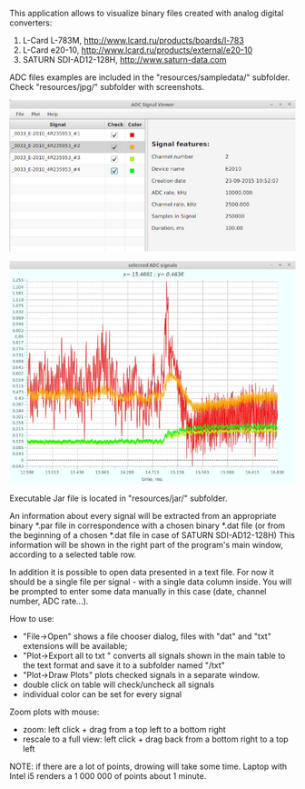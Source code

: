 This application allows to visualize binary files created with analog digital converters:

1. L-Card L-783M, http://www.lcard.ru/products/boards/l-783
2. L-Card e20-10, http://www.lcard.ru/products/external/e20-10
3. SATURN SDI-AD12-128H, http://www.saturn-data.com

ADC files examples are included in the "resources/sampledata/" subfolder.
Check "resources/jpg/" subfolder with screenshots.

![controlwindow](resources/jpg/main1000000points.jpg)

![plot](resources/jpg/plot1000000pointsZoom2.jpg)

Executable Jar file is located in "resources/jar/" subfolder.

An information about every signal will be extracted from an appropriate
binary *.par file  in correspondence with a chosen binary *.dat file
(or from the beginning of a chosen *.dat file in case of SATURN SDI-AD12-128H)
This information will be shown in the right part of the program's main window,
according to a selected  table row.

In addition it is possible to open data presented in a text file.
For now it should be a single file per signal - with a single data column inside.
You will be prompted to enter some data manually in this case (date, channel number, ADC rate...).


How to use:
   - "File->Open" shows a file chooser dialog, files with "dat" and "txt" extensions will be available;
   - "Plot->Export all to txt " converts all signals shown in the main table
       to the text format and save it to a subfolder named "<source>/txt"
   - "Plot->Draw Plots" plots checked signals in a separate window.
   -  double click on table will check/uncheck all signals
   -  individual color can be set for every signal

Zoom plots with mouse:
   - zoom: left click + drag from a top left to a bottom right
   - rescale to a full view: left click + drag back from a bottom right to a top left

NOTE: if there are a lot of points, drowing will take some time.
      Laptop with Intel i5 renders a 1 000 000 of points about 1 minute.
